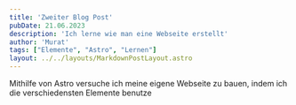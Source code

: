 ```yaml
---
title: 'Zweiter Blog Post'
pubDate: 21.06.2023
description: 'Ich lerne wie man eine Webseite erstellt'
author: 'Murat'
tags: ["Elemente", "Astro", "Lernen"]
layout: ../../layouts/MarkdownPostLayout.astro
---
```


Mithilfe von Astro versuche ich meine eigene Webseite zu bauen, indem ich die verschiedensten Elemente benutze